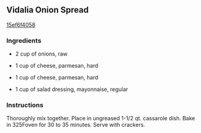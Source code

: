 ## Vidalia Onion Spread

[15ef6f4058](http://www.foodgeeks.com/recipes/17896)

### Ingredients

 - 2 cup of onions, raw

 - 1 cup of cheese, parmesan, hard

 - 1 cup of cheese, parmesan, hard

 - 1 cup of salad dressing, mayonnaise, regular

### Instructions

Thoroughly mix together. Place in ungreased 1-1/2 qt. cassarole dish. Bake in 325Foven for 30 to 35 minutes. Serve with crackers.